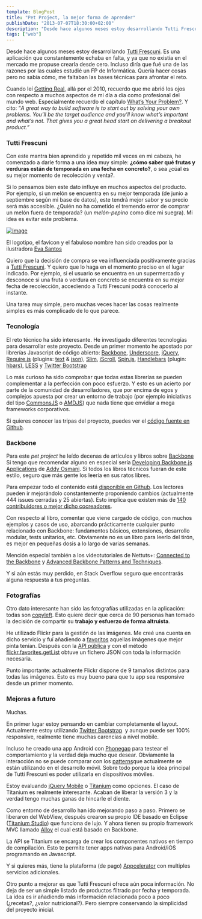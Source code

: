 ```yaml
---
template: BlogPost
title: "Pet Project, la mejor forma de aprender"
publishDate: "2013-07-07T18:30:00+02:00"
description: "Desde hace algunos meses estoy desarrollando Tutti Frescuni."
tags: ["web"]
---
```


Desde hace algunos meses estoy desarrollando [Tutti Frescuni](https://www.tuttifrescuni.com/). Es una aplicación que constantemente echaba en falta, y ya que no existía en el mercado me propuse crearla desde cero. Incluso diría que fué una de las razones por las cuales estudié un FP de Informática. Quería hacer cosas pero no sabía cómo, me faltaban las bases técnicas para afrontar el reto.

Cuando leí [Getting Real](https://gettingreal.37signals.com/), allá por
el 2010, recuerdo que me abrió los ojos con respecto a muchos aspectos
de mi día a día como profesional del mundo web. Especialmente recuerdo
el capítulo [What’s Your
Problem?](https://gettingreal.37signals.com/ch02_Whats_Your_Problem.php).
Y cito: “_A great way to build software is to start out by solving your
own problems. You’ll be the target audience and you’ll know what’s
important and what’s not. That gives you a great head start on
delivering a breakout product.”_

### Tutti Frescuni

Con este mantra bien aprendido y repetido mil veces en mi cabeza, he
comenzado a darle forma a una idea muy simple: **¿cómo saber qué frutas
y verduras están de temporada en una fecha en concreto?**, o sea ¿cúal
es su mejor momento de recolección y venta?.

Si lo pensamos bien este dato influye en muchos aspectos del producto.
Por ejemplo, si un melón se encuentra en su mejor temporada (de junio a
septiembre según mi base de datos), este tendrá mejor sabor y su precio
será más accesible. ¿Quién no ha cometido el tremendo error de comprar
un melón fuera de temporada? (un _melón-pepino_ como dice mi suegra). Mi
idea es evitar este problema.

[![image](https://www.tuttifrescuni.com/assets/images/screenshots/screenshot_01.png)](https://www.tuttifrescuni.com/)

El logotipo, el favicon y el fabuloso nombre han sido creados por la
ilustradora [Eva Santos](https://evasantos.tumblr.com/)

Quiero que la decisión de compra se vea influenciada positivamente
gracias a [Tutti Frescuni](https://www.tuttifrescuni.com/). Y quiero que
lo haga en el momento preciso en el lugar indicado. Por ejemplo, si el
usuario se encuentra en un supermercado y desconoce si una fruta o
verdura en concreto se encuentra en su mejor fecha de recolección,
accediendo a Tutti Frescuni podrá conocerlo al instante.

Una tarea muy simple, pero muchas veces hacer las cosas realmente
simples es más complicado de lo que parece.

### Tecnología

El reto técnico ha sido interesante. He investigado diferentes
tecnologías para desarrollar este proyecto. Desde un primer momento he
apostado por librerías Javascript de código abierto:
[Backbone](https://backbonejs.org/),
[Underscore](https://underscorejs.org/), [jQuery](https://jquery.com/),
[Require.js](https://requirejs.org/) (plugins:
[text](https://requirejs.org/docs/download.html#text) &
[json](https://github.com/millermedeiros/requirejs-plugins)),
[Slim](https://www.slimframework.com/),
[iScroll](https://cubiq.org/iscroll-4),
[Spin.js](https://fgnass.github.io/spin.js/),
[Handlebars](https://handlebarsjs.com/) (plugin:
[hbars](https://github.com/jfparadis/requirejs-handlebars)),
[LESS](https://lesscss.org/) y [Twitter
Bootstrap](https://twitter.github.io/bootstrap/)

Lo más curioso ha sido comprobar que todas estas librerías se pueden
complementar a la perfección con poco esfuerzo. Y esto es un acierto por
parte de la comunidad de desarrolladores, que por encima de egos y
complejos apuesta por crear un entorno de trabajo (por ejemplo
iniciativas del tipo [CommonsJS](https://wiki.commonjs.org/wiki/CommonJS)
o [AMDJS](https://github.com/amdjs/amdjs-api/wiki/AMD)) que nada tiene
que envidiar a mega frameworks corporativos.

Si quieres conocer las tripas del proyecto, puedes ver el [código fuente
en Github](https://github.com/brunogarcia/TuttiFrescuni).

### Backbone

Para este _pet project_ he leído decenas de artículos y libros
sobre [Backbone](https://backbonejs.org/)  Si tengo que recomendar alguno
en especial sería [Developing Backbone.js
Applications](https://addyosmani.github.io/backbone-fundamentals/) de
[Addy Osmani](https://twitter.com/addyosmani). Si todos los libros
técnicos fueran de este estilo, seguro que más gente los leería en sus
ratos libres.

Para empezar todo el contenido está [disponible en
Github](https://github.com/addyosmani/backbone-fundamentals). Los
lectores pueden ir mejorándolo constantemente proponiendo cambios
(actualmente 444 issues cerradas y 25 abiertas). Esto implica que
existen más de [140 contribuidores o mejor dicho
cocreadores](https://github.com/addyosmani/backbone-fundamentals/graphs/contributors).

Con respecto al libro, comentar que viene cargado de código, con muchos
ejemplos y casos de uso, abarcando prácticamente cualquier punto
relacionado con Backbone: fundamentos básicos, extensiones, desarrollo
modular, tests unitarios, etc. Obviamente no es un libro para leerlo del
tirón, es mejor en pequeñas dosis a lo largo de varias semanas.

Mención especial también a los videotutoriales de Nettuts+: [Connected
to the Backbone](https://tutsplus.com/course/connected-to-the-backbone/)
y [Advanced Backbone Patterns and
Techniques](https://tutsplus.com/course/advanced-backbone-patterns-and-techniques/).

Y si aún estás muy perdido, en Stack Overflow seguro que encontrarás
alguna respuesta a tus preguntas.

### Fotografías

Otro dato interesante han sido las fotografías utilizadas en la
aplicación: todas son [copyleft](https://en.wikipedia.org/wiki/Copyleft).
Esto quiere decir que cerca de 90 personas han tomado la decisión de
compartir su **trabajo y esfuerzo de forma altruista**.

He utilizado Flickr para la gestión de las imágenes. Me creé una cuenta
en dicho servicio y fuí añadiendo a
[favoritos](https://www.flickr.com/photos/tuttifrescuni/favorites/)
aquellas imágenes que mejor pinta tenían. Después con la [API
pública](https://www.flickr.com/services/api/) y con el método
[flickr.favorites.getList](https://www.flickr.com/services/api/flickr.favorites.getList.html)
obtuve un fichero JSON con toda la información necesaria.

Punto importante: actualmente Flickr dispone de 9 tamaños distintos para
todas las imágenes. Esto es muy bueno para que tu app sea responsive
desde un primer momento.

### Mejoras a futuro

Muchas.

En primer lugar estoy pensando en cambiar completamente el layout.
Actualmente estoy utilizando [Twitter
Bootstrap](https://twitter.github.io/bootstrap/)  y aunque puede ser 100%
responsive, realmente tiene muchas carencias a nivel mobile.

Incluso he creado una app Android con [Phonegap](https://phonegap.com/)
para testear el comportamiento y la verdad deja mucho que desear.
Obviamente la interacción no se puede comparar con los
[patterns](https://www.mobile-patterns.com/lists)que actualmente se están
utilizando en el desarrollo móvil. Sobre todo porque la idea principal
de Tutti Frescuni es poder utilizarla en dispositivos móviles.

Estoy evaluando [jQuery Mobile](https://jquerymobile.com/) o
[Titanium](https://www.appcelerator.com/platform/titanium-platform/) como
opciones. El caso de Titanium es realmente interesante. Acaban de
liberar la versión 3 y la verdad tengo muchas ganas de hincarle el
diente.

Como entorno de desarrollo han ido mejorando paso a paso. Primero se
liberaron del WebView, después crearon su propio IDE basado en Eclipse
([Titanium
Studio](https://www.appcelerator.com/platform/titanium-studio/)) que
funciona de lujo. Y ahora tienen su propio framework MVC llamado
[Alloy](https://docs.appcelerator.com/titanium/latest/#!/guide/Alloy_Framework)
el cual está basado en Backbone.

La API se Titanium se encarga de crear los componentes nativos en tiempo
de compilación. Esto te permite tener apps nativas para Android/iOS
programando en Javascript.

Y si quieres más, tiene la plataforma (de pago)
[Appcelerator](https://www.appcelerator.com/platform/appcelerator-platform/)
con multiples servicios adicionales.

Otro punto a mejorar es que Tutti Frescuni ofrece aún poca información.
No deja de ser un simple listado de productos filtrado por fecha y
temporada. La idea es ir añadiendo más información relacionada poco a
poco (¿recetas?, ¿valor nutricional?). Pero siempre conservando la
simplicidad del proyecto inicial.
